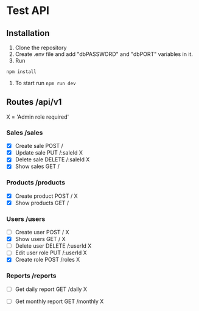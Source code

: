 # Test API

## Installation
1. Clone the repository
1. Create .env file and add "dbPASSWORD" and "dbPORT" variables in it.
1. Run 
```
npm install
```
1. To start run `npm run dev`

## Routes /api/v1

X = 'Admin role required'

### Sales /sales
* [X] Create sale POST /
* [X] Update sale PUT /:saleId X
* [X] Delete sale DELETE /:saleId X
* [X] Show sales GET /

### Products /products
* [X] Create product POST / X
* [X] Show products GET /

### Users /users
* [ ] Create user POST / X
* [X] Show users  GET / X
* [ ] Delete user  DELETE /:userId X
* [ ] Edit user role PUT /:userId X
* [X] Create role POST /roles X

### Reports /reports
* [ ] Get daily report GET /daily X
* [ ] Get monthly report GET /monthly X

